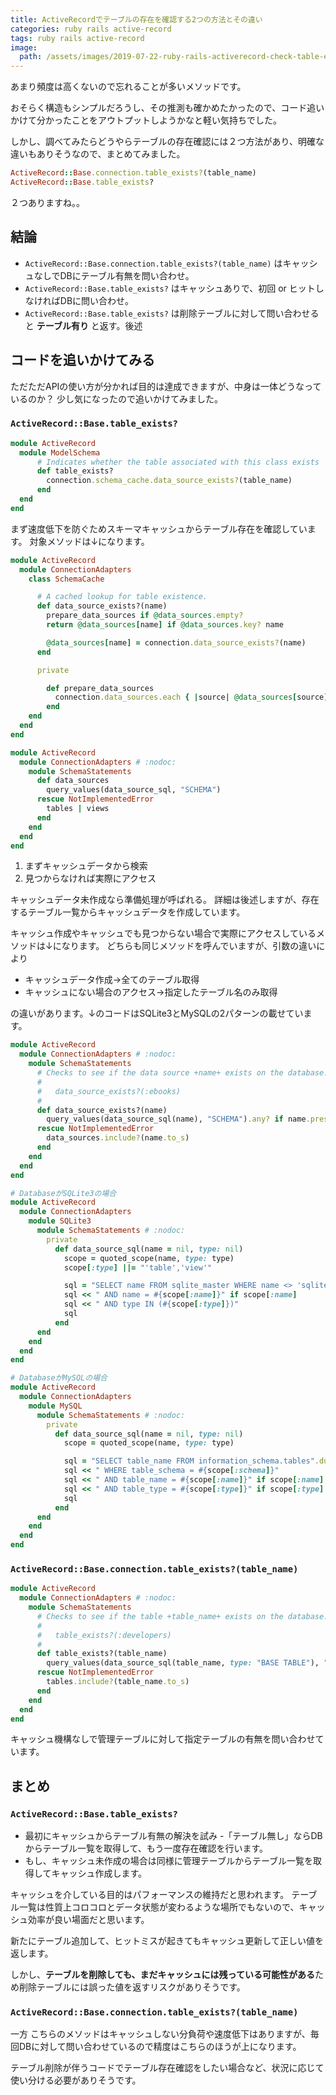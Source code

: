 ```yaml
---
title: ActiveRecordでテーブルの存在を確認する2つの方法とその違い
categories: ruby rails active-record
tags: ruby rails active-record
image:
  path: /assets/images/2019-07-22-ruby-rails-activerecord-check-table-exists-diff.png
---
```

あまり頻度は高くないので忘れることが多いメソッドです。

おそらく構造もシンプルだろうし、その推測も確かめたかったので、コード追いかけて分かったことをアウトプットしようかなと軽い気持ちでした。

しかし、調べてみたらどうやらテーブルの存在確認には２つ方法があり、明確な違いもありそうなので、まとめてみました。

```ruby
ActiveRecord::Base.connection.table_exists?(table_name)
ActiveRecord::Base.table_exists?
```

２つありますね。。

## 結論

- `ActiveRecord::Base.connection.table_exists?(table_name)` はキャッシュなしでDBにテーブル有無を問い合わせ。
- `ActiveRecord::Base.table_exists?` はキャッシュありで、初回 or ヒットしなければDBに問い合わせ。
- `ActiveRecord::Base.table_exists?` は削除テーブルに対して問い合わせると **テーブル有り** と返す。後述


## コードを追いかけてみる

ただただAPIの使い方が分かれば目的は達成できますが、中身は一体どうなっているのか？
少し気になったので追いかけてみました。

### `ActiveRecord::Base.table_exists?`

```ruby
module ActiveRecord
  module ModelSchema
      # Indicates whether the table associated with this class exists
      def table_exists?
        connection.schema_cache.data_source_exists?(table_name)
      end
  end
end
```
まず速度低下を防ぐためスキーマキャッシュからテーブル存在を確認しています。
対象メソッドは↓になります。

```ruby
module ActiveRecord
  module ConnectionAdapters
    class SchemaCache

      # A cached lookup for table existence.
      def data_source_exists?(name)
        prepare_data_sources if @data_sources.empty?
        return @data_sources[name] if @data_sources.key? name

        @data_sources[name] = connection.data_source_exists?(name)
      end

      private

        def prepare_data_sources
          connection.data_sources.each { |source| @data_sources[source] = true }
        end
    end
  end
end

module ActiveRecord
  module ConnectionAdapters # :nodoc:
    module SchemaStatements
      def data_sources
        query_values(data_source_sql, "SCHEMA")
      rescue NotImplementedError
        tables | views
      end
    end
  end
end
```

1. まずキャッシュデータから検索
1. 見つからなければ実際にアクセス

キャッシュデータ未作成なら準備処理が呼ばれる。
詳細は後述しますが、存在するテーブル一覧からキャッシュデータを作成しています。


キャッシュ作成やキャッシュでも見つからない場合で実際にアクセスしているメソッドは↓になります。
どちらも同じメソッドを呼んでいますが、引数の違いにより

- キャッシュデータ作成→全てのテーブル取得
- キャッシュにない場合のアクセス→指定したテーブル名のみ取得

の違いがあります。↓のコードはSQLite3とMySQLの2パターンの載せています。

```ruby
module ActiveRecord
  module ConnectionAdapters # :nodoc:
    module SchemaStatements
      # Checks to see if the data source +name+ exists on the database.
      #
      #   data_source_exists?(:ebooks)
      #
      def data_source_exists?(name)
        query_values(data_source_sql(name), "SCHEMA").any? if name.present?
      rescue NotImplementedError
        data_sources.include?(name.to_s)
      end
    end
  end
end

# DatabaseがSQLite3の場合
module ActiveRecord
  module ConnectionAdapters
    module SQLite3
      module SchemaStatements # :nodoc:
        private
          def data_source_sql(name = nil, type: nil)
            scope = quoted_scope(name, type: type)
            scope[:type] ||= "'table','view'"

            sql = "SELECT name FROM sqlite_master WHERE name <> 'sqlite_sequence'".dup
            sql << " AND name = #{scope[:name]}" if scope[:name]
            sql << " AND type IN (#{scope[:type]})"
            sql
          end
      end
    end
  end
end

# DatabaseがMySQLの場合
module ActiveRecord
  module ConnectionAdapters
    module MySQL
      module SchemaStatements # :nodoc:
        private
          def data_source_sql(name = nil, type: nil)
            scope = quoted_scope(name, type: type)

            sql = "SELECT table_name FROM information_schema.tables".dup
            sql << " WHERE table_schema = #{scope[:schema]}"
            sql << " AND table_name = #{scope[:name]}" if scope[:name]
            sql << " AND table_type = #{scope[:type]}" if scope[:type]
            sql
          end
      end
    end
  end
end
```

### `ActiveRecord::Base.connection.table_exists?(table_name)`

```ruby
module ActiveRecord
  module ConnectionAdapters # :nodoc:
    module SchemaStatements
      # Checks to see if the table +table_name+ exists on the database.
      #
      #   table_exists?(:developers)
      #
      def table_exists?(table_name)
        query_values(data_source_sql(table_name, type: "BASE TABLE"), "SCHEMA").any? if table_name.present?
      rescue NotImplementedError
        tables.include?(table_name.to_s)
      end
    end
  end
end
```

キャッシュ機構なしで管理テーブルに対して指定テーブルの有無を問い合わせています。

## まとめ

### `ActiveRecord::Base.table_exists?`
- 最初にキャッシュからテーブル有無の解決を試み
-「テーブル無し」ならDBからテーブル一覧を取得して、もう一度存在確認を行います。
- もし、キャッシュ未作成の場合は同様に管理テーブルからテーブル一覧を取得してキャッシュ作成します。

キャッシュを介している目的はパフォーマンスの維持だと思われます。
テーブル一覧は性質上コロコロとデータ状態が変わるような場所でもないので、キャッシュ効率が良い場面だと思います。

新たにテーブル追加して、ヒットミスが起きてもキャッシュ更新して正しい値を返します。

しかし、**テーブルを削除しても、まだキャッシュには残っている可能性がある**ため削除テーブルには誤った値を返すリスクがありそうです。

### `ActiveRecord::Base.connection.table_exists?(table_name)`
一方 こちらのメソッドはキャッシュしない分負荷や速度低下はありますが、毎回DBに対して問い合わせているので精度はこちらのほうが上になります。


テーブル削除が伴うコードでテーブル存在確認をしたい場合など、状況に応じて使い分ける必要がありそうです。
